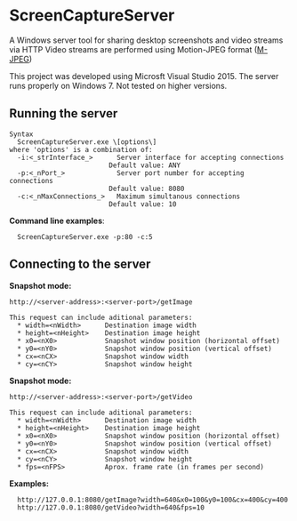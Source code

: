 # ScreenCaptureServer
A Windows server tool for sharing desktop screenshots and video streams via HTTP
Video streams are performed using Motion-JPEG format ([M-JPEG](https://en.wikipedia.org/wiki/Motion_JPEG))

This project was developed using Microsft Visual Studio 2015.
The server runs properly on Windows 7. Not tested on higher versions.

## Running the server
```
Syntax
  ScreenCaptureServer.exe \[options\]
where 'options' is a combination of:
  -i:<_strInterface_>      Server interface for accepting connections
                         Default value: ANY
  -p:<_nPort_>             Server port number for accepting connections
                         Default value: 8080
  -c:<_nMaxConnections_>   Maximum simultanous connections
                         Default value: 10
```

**Command line examples**:
```
  ScreenCaptureServer.exe -p:80 -c:5
```
  
## Connecting to the server
**Snapshot mode:**
```
http://<server-address>:<server-port>/getImage
  
This request can include aditional parameters:
  * width=<nWidth>      Destination image width
  * height=<nHeight>    Destination image height
  * x0=<nX0>            Snapshot window position (horizontal offset)
  * y0=<nY0>            Snapshot window position (vertical offset)
  * cx=<nCX>            Snapshot window width
  * cy=<nCY>            Snapshot window height
```
  
**Snapshot mode:**
```
http://<server-address>:<server-port>/getVideo
  
This request can include aditional parameters:
  * width=<nWidth>      Destination image width
  * height=<nHeight>    Destination image height
  * x0=<nX0>            Snapshot window position (horizontal offset)
  * y0=<nY0>            Snapshot window position (vertical offset)
  * cx=<nCX>            Snapshot window width
  * cy=<nCY>            Snapshot window height
  * fps=<nFPS>          Aprox. frame rate (in frames per second)
```
  
**Examples:**
```
  http://127.0.0.1:8080/getImage?width=640&x0=100&y0=100&cx=400&cy=400
  http://127.0.0.1:8080/getVideo?width=640&fps=10
```
